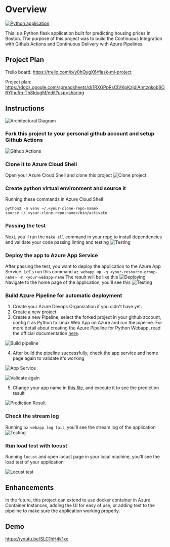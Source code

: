 # Overview

[![Python application](https://github.com/compimprove/udacity-second-project/actions/workflows/python-app.yml/badge.svg)](https://github.com/compimprove/udacity-second-project/actions/workflows/python-app.yml)

This is a Python flask application built for predicting housing prices in Boston. The purpose of this project was to build the Continuous Integration with Github Actions and Continuous Delivery with Azure Pipelines.

## Project Plan

Trello board:
https://trello.com/b/y0hQygX6/flask-ml-project

Project plan:
https://docs.google.com/spreadsheets/d/1RXGPpRsCIVKpKzjdlAmtzqkob6O6YIhufm-Th8IdugM/edit?usp=sharing


## Instructions

![Architectural Diagram](image/Azure%20CI_CD.jpg)

### Fork this project to your personal github account and setup Github Actions

![Github Actions](image/github%20actions.png)

### Clone it to Azure Cloud Shell
Open your Azure Cloud Shell and clone this project
![Clone project](image/clone%20udacity%20second.png)
### Create python virtual environment and source it
Running these commands in Azure Cloud Shell 
```
python3 -m venv ~/.<your-clone-repo-name>
source ~/.<your-clone-repo-name>/bin/activate
```
### Passing the test
Next, you'll run the `make all` command in your repo to install dependencies and validate your code passing linting and testing
![Testing](image/testing.png)

### Deploy the app to Azure App Service
After passing the test, you want to deploy the application to the Azure App Service. Let's run this command
`az webapp up -g <your-resource-group-name> -n <your-webapp-name`
The result will be like this
![Deploying](image/deploy%20to%20azure%20app%20service.png)
Navigate to the home page of the application, you'll see this
![Testing](image/homepage-az-webapp-deploy.png)


### Build Azure Pipeline for automatic deployment
1. Create your Azure Devops Organization if you didn't have yet.
2. Create a new project
3. Create a new Pipeline, select the forked project in your github account, config it as Python to Linux Web App on Azure and run the pipeline. For more detail about creating the Azure Pipeline for Python Webapp, read the official documentation [here](https://docs.microsoft.com/en-us/azure/devops/pipelines/ecosystems/python-webapp?view=azure-devops).

![Build pipeline](image/build%20pipeline.png)

4. After build the pipeline successfully, check the app service and home page again to validate it's working

![App Service](image/app%20service.png)

![Validate again](image/validate_again.png)

5. Change your app name in [this file](make_predict_azure_app.sh), and execute it to see the prediction result

![Prediction Result](image/make_prediction.png)

### Check the stream log
Running `az webapp log tail`, you'll see the stream log of the application
![Testing](image/log%20tail.png)

### Run load test with locust

Running `locust` and open locust page in your local machine, you'll see the load test of your application

![Locust test](image/locust_test.png)

## Enhancements

In the future, this project can extend to use docker container in Azure Container Instances, adding the UI for easy of use, or adding test to the pipeline to make sure the application working properly.

## Demo 

https://youtu.be/SLC1hH4k1xo